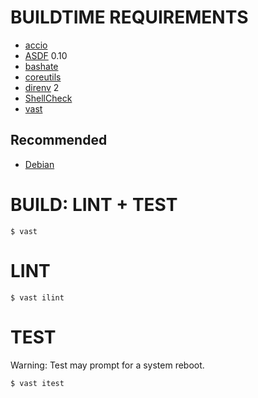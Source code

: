 # BUILDTIME REQUIREMENTS

* [accio](https://github.com/mcandre/accio)
* [ASDF](https://asdf-vm.com/) 0.10
* [bashate](https://pypi.python.org/pypi/bashate/0.5.1)
* [coreutils](https://www.gnu.org/software/coreutils/)
* [direnv](https://direnv.net/) 2
* [ShellCheck](https://hackage.haskell.org/package/ShellCheck)
* [vast](http://github.com/mcandre/vast)

## Recommended

* [Debian](https://www.debian.org/)

# BUILD: LINT + TEST

```console
$ vast
```

# LINT

```console
$ vast ilint
```

# TEST

Warning: Test may prompt for a system reboot.

```console
$ vast itest
```

